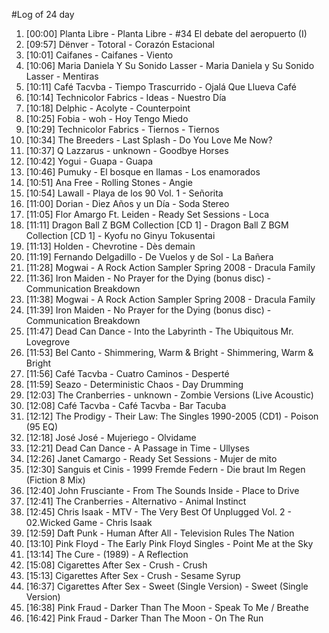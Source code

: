 #Log of 24 day

1. [00:00] Planta Libre - Planta Libre - #34 El debate del aeropuerto (I)
1. [09:57] Dënver - Totoral - Corazón Estacional
1. [10:01] Caifanes - Caifanes - Viento
1. [10:06] Maria Daniela Y Su Sonido Lasser - Maria Daniela y Su Sonido Lasser - Mentiras
1. [10:11] Café Tacvba - Tiempo Trascurrido - Ojalá Que Llueva Café
1. [10:14] Technicolor Fabrics - Ideas - Nuestro Día
1. [10:18] Delphic - Acolyte - Counterpoint
1. [10:25] Fobia - woh - Hoy Tengo Miedo
1. [10:29] Technicolor Fabrics - Tiernos - Tiernos
1. [10:34] The Breeders - Last Splash - Do You Love Me Now?
1. [10:37] Q Lazzarus - unknown - Goodbye Horses
1. [10:42] Yogui - Guapa - Guapa
1. [10:46] Pumuky - El bosque en llamas - Los enamorados
1. [10:51] Ana Free - Rolling Stones - Angie
1. [10:54] Lawall - Playa de los 90 Vol. 1 - Señorita
1. [11:00] Dorian - Diez Años y un Día - Soda Stereo
1. [11:05] Flor Amargo Ft. Leiden - Ready Set Sessions - Loca
1. [11:11] Dragon Ball Z BGM Collection [CD 1] - Dragon Ball Z BGM Collection [CD 1] - Kyofu no Ginyu Tokusentai
1. [11:13] Holden - Chevrotine - Dès demain
1. [11:19] Fernando Delgadillo - De Vuelos y de Sol - La Bañera
1. [11:28] Mogwai - A Rock Action Sampler Spring 2008 - Dracula Family
1. [11:36] Iron Maiden - No Prayer for the Dying (bonus disc) - Communication Breakdown
1. [11:38] Mogwai - A Rock Action Sampler Spring 2008 - Dracula Family
1. [11:39] Iron Maiden - No Prayer for the Dying (bonus disc) - Communication Breakdown
1. [11:47] Dead Can Dance - Into the Labyrinth - The Ubiquitous Mr. Lovegrove
1. [11:53] Bel Canto - Shimmering, Warm & Bright - Shimmering, Warm & Bright
1. [11:56] Café Tacvba - Cuatro Caminos - Desperté
1. [11:59] Seazo - Deterministic Chaos - Day Drumming
1. [12:03] The Cranberries - unknown - Zombie Versions (Live Acoustic)
1. [12:08] Café Tacvba - Café Tacvba - Bar Tacuba
1. [12:12] The Prodigy - Their Law: The Singles 1990-2005 (CD1) - Poison (95 EQ)
1. [12:18] José José - Mujeriego - Olvidame
1. [12:21] Dead Can Dance - A Passage in Time - Ullyses
1. [12:26] Janet Camargo - Ready Set Sessions - Mujer de mito
1. [12:30] Sanguis et Cinis - 1999   Fremde Federn - Die braut Im Regen (Fiction 8 Mix)
1. [12:40] John Frusciante - From The Sounds Inside - Place to Drive
1. [12:41] The Cranberries - Alternativo - Animal Instinct
1. [12:45] Chris Isaak - MTV - The Very Best Of Unplugged Vol. 2 - 02.Wicked Game - Chris Isaak
1. [12:59] Daft Punk - Human After All - Television Rules The Nation
1. [13:10] Pink Floyd - The Early Pink Floyd Singles - Point Me at the Sky
1. [13:14] The Cure - (1989) - A Reflection
1. [15:08] Cigarettes After Sex - Crush - Crush
1. [15:13] Cigarettes After Sex - Crush - Sesame Syrup
1. [16:37] Cigarettes After Sex - Sweet (Single Version) - Sweet (Single Version)
1. [16:38] Pink Fraud - Darker Than The Moon - Speak To Me / Breathe
1. [16:42] Pink Fraud - Darker Than The Moon - On The Run
